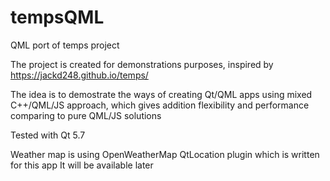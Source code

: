 # tempsQML
QML port of temps project

The project is created for demonstrations purposes, inspired by https://jackd248.github.io/temps/

The idea is to demostrate the ways of creating Qt/QML apps using mixed C++/QML/JS approach, which gives addition flexibility and performance comparing to pure QML/JS solutions

Tested with Qt 5.7

Weather map is using OpenWeatherMap QtLocation plugin which is written for this app
It will be available later
